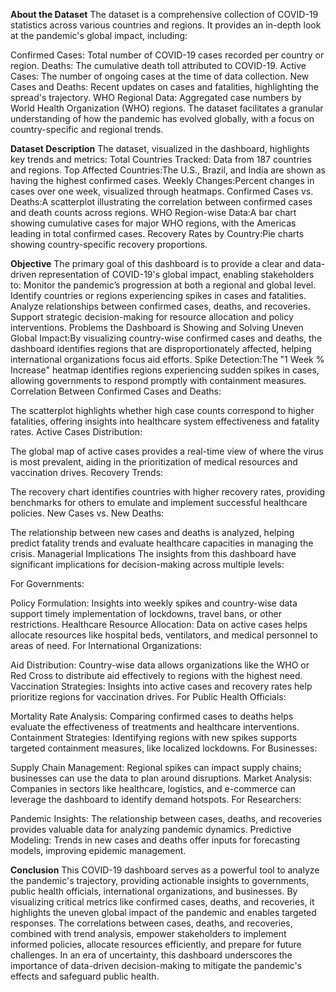 **About the Dataset**
The dataset is a comprehensive collection of COVID-19 statistics across various countries and regions. It provides an in-depth look at the pandemic's global impact, including:

Confirmed Cases: Total number of COVID-19 cases recorded per country or region.
Deaths: The cumulative death toll attributed to COVID-19.
Active Cases: The number of ongoing cases at the time of data collection.
New Cases and Deaths: Recent updates on cases and fatalities, highlighting the spread's trajectory.
WHO Regional Data: Aggregated case numbers by World Health Organization (WHO) regions.
The dataset facilitates a granular understanding of how the pandemic has evolved globally, with a focus on country-specific and regional trends.

**Dataset Description**
The dataset, visualized in the dashboard, highlights key trends and metrics:
Total Countries Tracked: Data from 187 countries and regions.
Top Affected Countries:The U.S., Brazil, and India are shown as having the highest confirmed cases.
Weekly Changes:Percent changes in cases over one week, visualized through heatmaps.
Confirmed Cases vs. Deaths:A scatterplot illustrating the correlation between confirmed cases and death counts across regions.
WHO Region-wise Data:A bar chart showing cumulative cases for major WHO regions, with the Americas leading in total confirmed cases.
Recovery Rates by Country:Pie charts showing country-specific recovery proportions.

**Objective**
The primary goal of this dashboard is to provide a clear and data-driven representation of COVID-19's global impact, enabling stakeholders to:
Monitor the pandemic’s progression at both a regional and global level.
Identify countries or regions experiencing spikes in cases and fatalities.
Analyze relationships between confirmed cases, deaths, and recoveries.
Support strategic decision-making for resource allocation and policy interventions.
Problems the Dashboard is Showing and Solving
Uneven Global Impact:By visualizing country-wise confirmed cases and deaths, the dashboard identifies regions that are disproportionately affected, helping international organizations focus aid efforts.
Spike Detection:The "1 Week % Increase" heatmap identifies regions experiencing sudden spikes in cases, allowing governments to respond promptly with containment measures.
Correlation Between Confirmed Cases and Deaths:

The scatterplot highlights whether high case counts correspond to higher fatalities, offering insights into healthcare system effectiveness and fatality rates.
Active Cases Distribution:

The global map of active cases provides a real-time view of where the virus is most prevalent, aiding in the prioritization of medical resources and vaccination drives.
Recovery Trends:

The recovery chart identifies countries with higher recovery rates, providing benchmarks for others to emulate and implement successful healthcare policies.
New Cases vs. New Deaths:

The relationship between new cases and deaths is analyzed, helping predict fatality trends and evaluate healthcare capacities in managing the crisis.
Managerial Implications
The insights from this dashboard have significant implications for decision-making across multiple levels:

For Governments:

Policy Formulation: Insights into weekly spikes and country-wise data support timely implementation of lockdowns, travel bans, or other restrictions.
Healthcare Resource Allocation: Data on active cases helps allocate resources like hospital beds, ventilators, and medical personnel to areas of need.
For International Organizations:

Aid Distribution: Country-wise data allows organizations like the WHO or Red Cross to distribute aid effectively to regions with the highest need.
Vaccination Strategies: Insights into active cases and recovery rates help prioritize regions for vaccination drives.
For Public Health Officials:

Mortality Rate Analysis: Comparing confirmed cases to deaths helps evaluate the effectiveness of treatments and healthcare interventions.
Containment Strategies: Identifying regions with new spikes supports targeted containment measures, like localized lockdowns.
For Businesses:

Supply Chain Management: Regional spikes can impact supply chains; businesses can use the data to plan around disruptions.
Market Analysis: Companies in sectors like healthcare, logistics, and e-commerce can leverage the dashboard to identify demand hotspots.
For Researchers:

Pandemic Insights: The relationship between cases, deaths, and recoveries provides valuable data for analyzing pandemic dynamics.
Predictive Modeling: Trends in new cases and deaths offer inputs for forecasting models, improving epidemic management.

**Conclusion**
This COVID-19 dashboard serves as a powerful tool to analyze the pandemic's trajectory, providing actionable insights to governments, public health officials, international organizations, and businesses. By visualizing critical metrics like confirmed cases, deaths, and recoveries, it highlights the uneven global impact of the pandemic and enables targeted responses.
The correlations between cases, deaths, and recoveries, combined with trend analysis, empower stakeholders to implement informed policies, allocate resources efficiently, and prepare for future challenges. In an era of uncertainty, this dashboard underscores the importance of data-driven decision-making to mitigate the pandemic's effects and safeguard public health.
